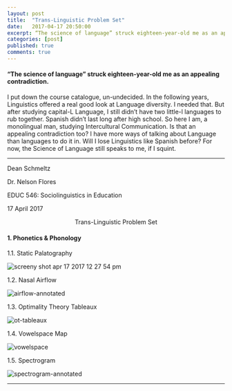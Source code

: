 ```yaml
---
layout: post
title:  "Trans-Linguistic Problem Set"
date:   2017-04-17 20:50:00
excerpt: “The science of language” struck eighteen-year-old me as an appealing contradiction.
categories: [post]
published: true
comments: true
---
```


#### “The science of language” struck eighteen-year-old me as an appealing contradiction. 

I put down the course catalogue, un-undecided. In the following years, Linguistics offered a real good look at Language diversity. I needed that. But after studying capital-L Language, I still didn’t have two little-l languages to rub together. Spanish didn’t last long after high school. So here I am, a monolingual man, studying Intercultural Communication. Is that an appealing contradiction too? I have more ways of talking about Language than languages to do it in. Will I lose Linguistics like Spanish before? For now, the Science of Language still speaks to me, if I squint.

--- 

Dean Schmeltz

Dr. Nelson Flores

EDUC 546: Sociolinguistics in Education

17 April 2017

<p align="center">Trans-Linguistic Problem Set</p>

#### 1. Phonetics & Phonology 

1.1. Static Palatography

![screeny shot apr 17 2017 12 27 54 pm](https://cloud.githubusercontent.com/assets/24818655/25095363/694b85dc-2369-11e7-92e1-3519a81553b3.png)

1.2. Nasal Airflow

![airflow-annotated](https://cloud.githubusercontent.com/assets/24818655/25096250/6b3a9456-236d-11e7-8088-a7394cad2b90.png)

1.3. Optimality Theory Tableaux

![ot-tableaux](https://cloud.githubusercontent.com/assets/24818655/25096275/8afb0c94-236d-11e7-9111-805ec3c972b8.png)

1.4. Vowelspace Map

![vowelspace](https://cloud.githubusercontent.com/assets/24818655/25095128/46e89ee0-2368-11e7-8b7d-5b8883e797d5.jpg)

1.5. Spectrogram

![spectrogram-annotated](https://cloud.githubusercontent.com/assets/24818655/25096288/a8ba0384-236d-11e7-80f8-bfc8325f1dd5.png)

---
